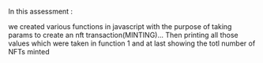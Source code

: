 In this assessment : 

we created various functions in javascript with the purpose of taking params to create an nft transaction(MINTING)... 
Then printing all those values which were taken in function 1
and at last showing the totl number of NFTs minted
